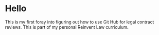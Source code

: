 Hello
=====

This is my first foray into figuring out how to use Git Hub for legal contract reviews. This is part of my personal Reinvent Law curriculum.
